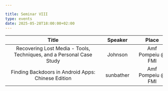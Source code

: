 ```yaml
---

title: Seminar VIII
type: events
date: 2025-05-28T18:00:00+02:00
---
```


| Title <div style="width:290px"></div> | Speaker <div style="width:90px"></div> | Place <div style="width:100px"></div> | Datetime <div style="width:150px"></div> | Slides <div style="width:40px"></div> |
| :---: | :-----: |:------------------------------------:| :------: | :----: |
| Recovering Lost Media - Tools, Techniques, and a Personal Case Study | Johnson | Amf Pompeiu @ FMI | 28 May 2025 18:00 | [Link](https://drive.google.com/file/d/17BoreyvPpmTKiDPZp64JLiIxhBSpnvcs/view) |
| Finding Backdoors in Android Apps: Chinese Edition | sunbather | Amf Pompeiu @ FMI | 28 May 2025 18:00 | [Link](https://docs.google.com/presentation/d/1ttjBsMjGiye0-8aP3vaLbuSMWaBLErPmOL4zIJAmLmI/edit?usp=sharing) |
